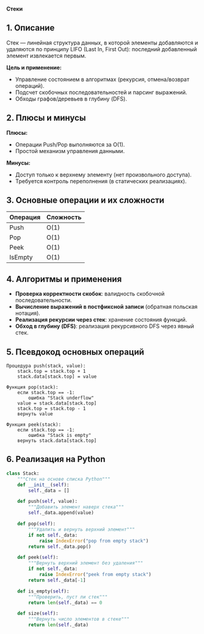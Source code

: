 **Стеки**

## 1. Описание
Стек — линейная структура данных, в которой элементы добавляются и удаляются по принципу LIFO (Last In, First Out): последний добавленный элемент извлекается первым.

**Цель и применение:**
- Управление состоянием в алгоритмах (рекурсия, отмена/возврат операций).
- Подсчет скобочных последовательностей и парсинг выражений.
- Обходы графов/деревьев в глубину (DFS).

## 2. Плюсы и минусы
**Плюсы:**
- Операции Push/Pop выполняются за O(1).
- Простой механизм управления данными.

**Минусы:**
- Доступ только к верхнему элементу (нет произвольного доступа).
- Требуется контроль переполнения (в статических реализациях).

## 3. Основные операции и их сложности
| Операция | Сложность |
|----------|-----------|
| Push     | O(1)      |
| Pop      | O(1)      |
| Peek     | O(1)      |
| IsEmpty  | O(1)      |

## 4. Алгоритмы и применения
- **Проверка корректности скобок**: валидность скобочной последовательности.
- **Вычисление выражений в постфиксной записи** (обратная польская нотация).
- **Реализация рекурсии через стек**: хранение состояния функций.
- **Обход в глубину (DFS)**: реализация рекурсивного DFS через явный стек.

## 5. Псевдокод основных операций
```text
Процедура push(stack, value):
    stack.top = stack.top + 1
    stack.data[stack.top] = value

Функция pop(stack):
    если stack.top == -1:
        ошибка "Stack underflow"
    value = stack.data[stack.top]
    stack.top = stack.top - 1
    вернуть value

Функция peek(stack):
    если stack.top == -1:
        ошибка "Stack is empty"
    вернуть stack.data[stack.top]
```

## 6. Реализация на Python
```python
class Stack:
    """Стек на основе списка Python"""
    def __init__(self):
        self._data = []

    def push(self, value):
        """Добавить элемент наверх стека"""
        self._data.append(value)

    def pop(self):
        """Удалить и вернуть верхний элемент"""
        if not self._data:
            raise IndexError("pop from empty stack")
        return self._data.pop()

    def peek(self):
        """Вернуть верхний элемент без удаления"""
        if not self._data:
            raise IndexError("peek from empty stack")
        return self._data[-1]

    def is_empty(self):
        """Проверить, пуст ли стек"""
        return len(self._data) == 0

    def size(self):
        """Вернуть число элементов в стеке"""
        return len(self._data)
```

